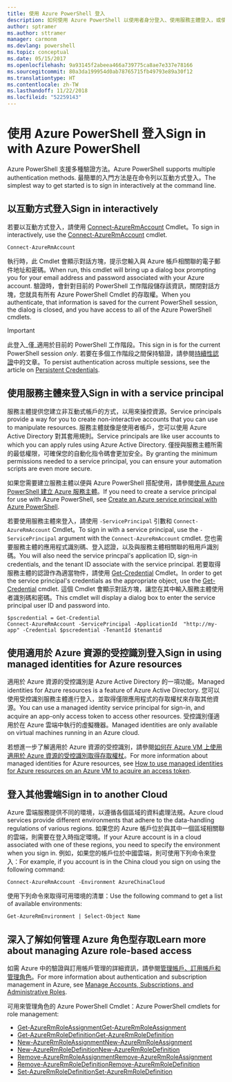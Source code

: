 ```yaml
---
title: 使用 Azure PowerShell 登入
description: 如何使用 Azure PowerShell 以使用者身分登入、使用服務主體登入，或使用適用於 Azure 資源的受控識別登入。
author: sptramer
ms.author: sttramer
manager: carmonm
ms.devlang: powershell
ms.topic: conceptual
ms.date: 05/15/2017
ms.openlocfilehash: 9a93145f2abeea466a739775ca8ae7e337e78166
ms.sourcegitcommit: 80a3da199954d0ab78765715fb49793e89a30f12
ms.translationtype: HT
ms.contentlocale: zh-TW
ms.lasthandoff: 11/22/2018
ms.locfileid: "52259143"
---
```

# <a name="sign-in-with-azure-powershell"></a><span data-ttu-id="27356-103">使用 Azure PowerShell 登入</span><span class="sxs-lookup"><span data-stu-id="27356-103">Sign in with Azure PowerShell</span></span>

<span data-ttu-id="27356-104">Azure PowerShell 支援多種驗證方法。</span><span class="sxs-lookup"><span data-stu-id="27356-104">Azure PowerShell supports multiple authentication methods.</span></span> <span data-ttu-id="27356-105">最簡單的入門方法是在命令列以互動方式登入。</span><span class="sxs-lookup"><span data-stu-id="27356-105">The simplest way to get started is to sign in interactively at the command line.</span></span>

## <a name="sign-in-interactively"></a><span data-ttu-id="27356-106">以互動方式登入</span><span class="sxs-lookup"><span data-stu-id="27356-106">Sign in interactively</span></span>

<span data-ttu-id="27356-107">若要以互動方式登入，請使用 [Connect-AzureRmAccount](/powershell/module/azurerm.profile/connect-azurermaccount) Cmdlet。</span><span class="sxs-lookup"><span data-stu-id="27356-107">To sign in interactively, use the [Connect-AzureRmAccount](/powershell/module/azurerm.profile/connect-azurermaccount) cmdlet.</span></span>

```azurepowershell-interactive
Connect-AzureRmAccount
```

<span data-ttu-id="27356-108">執行時，此 Cmdlet 會顯示對話方塊，提示您輸入與 Azure 帳戶相關聯的電子郵件地址和密碼。</span><span class="sxs-lookup"><span data-stu-id="27356-108">When run, this cmdlet will bring up a dialog box prompting you for your email address and password associated with your Azure account.</span></span> <span data-ttu-id="27356-109">驗證時，會針對目前的 PowerShell 工作階段儲存該資訊，關閉對話方塊，您就具有所有 Azure PowerShell Cmdlet 的存取權。</span><span class="sxs-lookup"><span data-stu-id="27356-109">When you authenticate, that information is saved for the current PowerShell session, the dialog is closed, and you have access to all of the Azure PowerShell cmdlets.</span></span>

> [!IMPORTANT]
> <span data-ttu-id="27356-110">此登入_僅_適用於目前的 PowerShell 工作階段。</span><span class="sxs-lookup"><span data-stu-id="27356-110">This sign in is for the current PowerShell session _only_.</span></span> <span data-ttu-id="27356-111">若要在多個工作階段之間保持驗證，請參閱[持續性認證](context-persistence.md)中的文章。</span><span class="sxs-lookup"><span data-stu-id="27356-111">To persist authentication across multiple sessions, see the article on [Persistent Credentials](context-persistence.md).</span></span>

## <a name="sign-in-with-a-service-principal"></a><span data-ttu-id="27356-112">使用服務主體來登入</span><span class="sxs-lookup"><span data-stu-id="27356-112">Sign in with a service principal</span></span>

<span data-ttu-id="27356-113">服務主體提供您建立非互動式帳戶的方式，以用來操控資源。</span><span class="sxs-lookup"><span data-stu-id="27356-113">Service principals provide a way for you to create non-interactive accounts that you can use to manipulate resources.</span></span> <span data-ttu-id="27356-114">服務主體就像是使用者帳戶，您可以使用 Azure Active Directory 對其套用規則。</span><span class="sxs-lookup"><span data-stu-id="27356-114">Service principals are like user accounts to which you can apply rules using Azure Active Directory.</span></span> <span data-ttu-id="27356-115">僅授與服務主體所需的最低權限，可確保您的自動化指令碼會更加安全。</span><span class="sxs-lookup"><span data-stu-id="27356-115">By granting the minimum permissions needed to a service principal, you can ensure your automation scripts are even more secure.</span></span>

<span data-ttu-id="27356-116">如果您需要建立服務主體以便與 Azure PowerShell 搭配使用，請參閱[使用 Azure PowerShell 建立 Azure 服務主體](create-azure-service-principal-azureps.md)。</span><span class="sxs-lookup"><span data-stu-id="27356-116">If you need to create a service principal for use with Azure PowerShell, see [Create an Azure service principal with Azure PowerShell](create-azure-service-principal-azureps.md).</span></span>

<span data-ttu-id="27356-117">若要使用服務主體來登入，請使用 `-ServicePrincipal` 引數和 `Connect-AzureRmAccount` Cmdlet。</span><span class="sxs-lookup"><span data-stu-id="27356-117">To sign in with a service principal, use the `-ServicePrincipal` argument with the `Connect-AzureRmAccount` cmdlet.</span></span> <span data-ttu-id="27356-118">您也需要服務主體的應用程式識別碼、登入認證，以及與服務主體相關聯的租用戶識別碼。</span><span class="sxs-lookup"><span data-stu-id="27356-118">You will also need the service princpal's application ID, sign-in credentials, and the tenant ID associate with the service principal.</span></span> <span data-ttu-id="27356-119">若要取得服務主體的認證作為適當物件，請使用 [Get-Credential](/powershell/module/microsoft.powershell.security/get-credential) Cmdlet。</span><span class="sxs-lookup"><span data-stu-id="27356-119">In order to get the service principal's credentials as the appropriate object, use the [Get-Credential](/powershell/module/microsoft.powershell.security/get-credential) cmdlet.</span></span> <span data-ttu-id="27356-120">這個 Cmdlet 會顯示對話方塊，讓您在其中輸入服務主體使用者識別碼和密碼。</span><span class="sxs-lookup"><span data-stu-id="27356-120">This cmdlet will display a dialog box to enter the service principal user ID and password into.</span></span>

```azurepowershell-interactive
$pscredential = Get-Credential
Connect-AzureRmAccount -ServicePrincipal -ApplicationId  "http://my-app" -Credential $pscredential -TenantId $tenantid
```

## <a name="sign-in-using-managed-identities-for-azure-resources"></a><span data-ttu-id="27356-121">使用適用於 Azure 資源的受控識別登入</span><span class="sxs-lookup"><span data-stu-id="27356-121">Sign in using managed identities for Azure resources</span></span>

<span data-ttu-id="27356-122">適用於 Azure 資源的受控識別是 Azure Active Directory 的一項功能。</span><span class="sxs-lookup"><span data-stu-id="27356-122">Managed identities for Azure resources is a feature of Azure Active Directory.</span></span> <span data-ttu-id="27356-123">您可以使用受控識別服務主體進行登入，並取得僅限應用程式的存取權杖來存取其他資源。</span><span class="sxs-lookup"><span data-stu-id="27356-123">You can use a managed identity service principal for sign-in, and acquire an app-only access token to access other resources.</span></span> <span data-ttu-id="27356-124">受控識別僅適用於在 Azure 雲端中執行的虛擬機器。</span><span class="sxs-lookup"><span data-stu-id="27356-124">Managed identities are only available on virtual machines running in an Azure cloud.</span></span>

<span data-ttu-id="27356-125">若想進一步了解適用於 Azure 資源的受控識別，請參閱[如何在 Azure VM 上使用適用於 Azure 資源的受控識別取得存取權杖](/azure/active-directory/managed-identities-azure-resources/how-to-use-vm-token)。</span><span class="sxs-lookup"><span data-stu-id="27356-125">For more information about managed identities for Azure resources, see [How to use managed identities for Azure resources on an Azure VM to acquire an access token](/azure/active-directory/managed-identities-azure-resources/how-to-use-vm-token).</span></span>

## <a name="sign-in-to-another-cloud"></a><span data-ttu-id="27356-126">登入其他雲端</span><span class="sxs-lookup"><span data-stu-id="27356-126">Sign in to another Cloud</span></span>

<span data-ttu-id="27356-127">Azure 雲端服務提供不同的環境，以遵循各個區域的資料處理法規。</span><span class="sxs-lookup"><span data-stu-id="27356-127">Azure cloud services provide different environments that adhere to the data-handling regulations of various regions.</span></span> <span data-ttu-id="27356-128">如果您的 Azure 帳戶位於與其中一個區域相關聯的雲端，則需要在登入時指定環境。</span><span class="sxs-lookup"><span data-stu-id="27356-128">If your Azure account is in a cloud associated with one of these regions, you need to specify the environment when you sign in.</span></span> <span data-ttu-id="27356-129">例如，如果您的帳戶位於中國雲端，則可使用下列命令來登入：</span><span class="sxs-lookup"><span data-stu-id="27356-129">For example, if you account is in the China cloud you sign on using the following command:</span></span>

```azurepowershell-interactive
Connect-AzureRmAccount -Environment AzureChinaCloud
```

<span data-ttu-id="27356-130">使用下列命令來取得可用環境的清單：</span><span class="sxs-lookup"><span data-stu-id="27356-130">Use the following command to get a list of available environments:</span></span>

```azurepowershell-interactive
Get-AzureRmEnvironment | Select-Object Name
```

## <a name="learn-more-about-managing-azure-role-based-access"></a><span data-ttu-id="27356-131">深入了解如何管理 Azure 角色型存取</span><span class="sxs-lookup"><span data-stu-id="27356-131">Learn more about managing Azure role-based access</span></span>

<span data-ttu-id="27356-132">如需 Azure 中的驗證與訂用帳戶管理的詳細資訊，請參閱[管理帳戶、訂用帳戶和管理角色](/azure/active-directory/role-based-access-control-configure)。</span><span class="sxs-lookup"><span data-stu-id="27356-132">For more information about authentication and subscription management in Azure, see [Manage Accounts, Subscriptions, and Administrative Roles](/azure/active-directory/role-based-access-control-configure).</span></span>

<span data-ttu-id="27356-133">可用來管理角色的 Azure PowerShell Cmdlet：</span><span class="sxs-lookup"><span data-stu-id="27356-133">Azure PowerShell cmdlets for role management:</span></span>

* [<span data-ttu-id="27356-134">Get-AzureRmRoleAssignment</span><span class="sxs-lookup"><span data-stu-id="27356-134">Get-AzureRmRoleAssignment</span></span>](/powershell/module/AzureRM.Resources/Get-AzureRmRoleAssignment)
* [<span data-ttu-id="27356-135">Get-AzureRmRoleDefinition</span><span class="sxs-lookup"><span data-stu-id="27356-135">Get-AzureRmRoleDefinition</span></span>](/powershell/module/AzureRM.Resources/Get-AzureRmRoleDefinition)
* [<span data-ttu-id="27356-136">New-AzureRmRoleAssignment</span><span class="sxs-lookup"><span data-stu-id="27356-136">New-AzureRmRoleAssignment</span></span>](/powershell/module/AzureRM.Resources/New-AzureRmRoleAssignment)
* [<span data-ttu-id="27356-137">New-AzureRmRoleDefinition</span><span class="sxs-lookup"><span data-stu-id="27356-137">New-AzureRmRoleDefinition</span></span>](/powershell/module/AzureRM.Resources/New-AzureRmRoleDefinition)
* [<span data-ttu-id="27356-138">Remove-AzureRmRoleAssignment</span><span class="sxs-lookup"><span data-stu-id="27356-138">Remove-AzureRmRoleAssignment</span></span>](/powershell/module/AzureRM.Resources/Remove-AzureRmRoleAssignment)
* [<span data-ttu-id="27356-139">Remove-AzureRmRoleDefinition</span><span class="sxs-lookup"><span data-stu-id="27356-139">Remove-AzureRmRoleDefinition</span></span>](/powershell/module/AzureRM.Resources/Remove-AzureRmRoleDefinition)
* [<span data-ttu-id="27356-140">Set-AzureRmRoleDefinition</span><span class="sxs-lookup"><span data-stu-id="27356-140">Set-AzureRmRoleDefinition</span></span>](/powershell/moduel/AzureRM.Resources/Set-AzureRmRoleDefinition)
